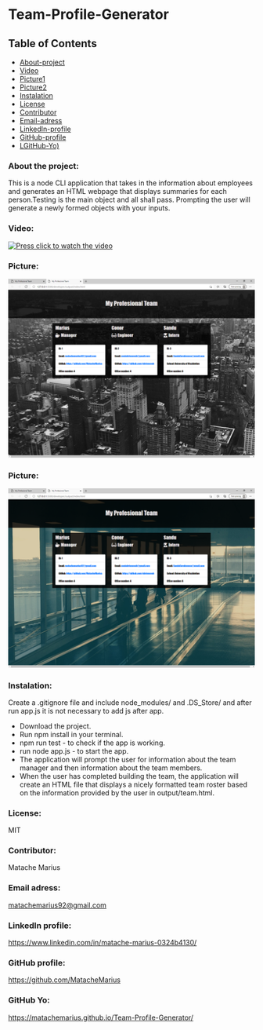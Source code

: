# Team-Profile-Generator


## Table of Contents

* [About-project](#Description)
* [Video](#Video)
* [Picture1](#Picture1)
* [Picture2](#Picture2)
* [Instalation](#Instalation)
* [License](#License)
* [Contributor](#Contributor)
* [Email-adress](#Email)
* [LinkedIn-profile](#LinkedIn-profile)
* [GitHub-profile](#GitHub-profile)
* [LGitHub-Yo)](#GitHub-Yo)


   
### About the project:
This is a node CLI application that takes in the information about employees and generates an HTML webpage that displays summaries for each person.Testing is the main object and all shall pass. Prompting the user will generate a newly formed objects with your inputs.

### Video:
[![Press click to watch the video](https://yt-embed.herokuapp.com/embed?v=r5GAZ3-E0n4&ab)](https://www.youtube.com/watch?v=r5GAZ3-E0n4&ab_channel=pokerchampion")

### Picture:
![Picture](./developer/img/3.png) 

### Picture:
![Picture](./developer/img/4.png) 

### Instalation:
Create a .gitignore file and include node_modules/ and .DS_Store/ and after run app.js it is not necessary to add js after app.
* Download the project.
* Run npm install  in your terminal.
* npm run test - to check if the app is working.
* run node app.js - to start the app.
* The application will prompt the user for information about the team manager and then information about the team members.
* When the user has completed building the team, the application will create an HTML file that displays a nicely formatted team roster based on the information provided by the user in output/team.html.

### License:
MIT

### Contributor:
Matache Marius

### Email adress:
matachemarius92@gmail.com

### LinkedIn profile:
https://www.linkedin.com/in/matache-marius-0324b4130/

### GitHub profile:
https://github.com/MatacheMarius

### GitHub Yo:
https://matachemarius.github.io/Team-Profile-Generator/